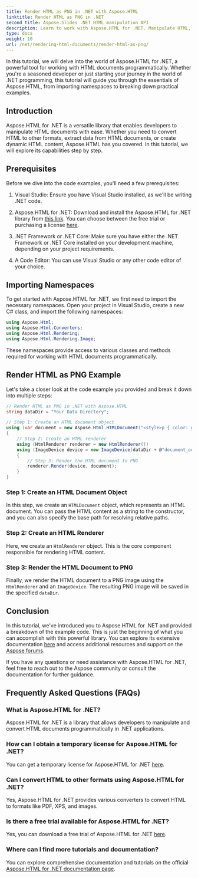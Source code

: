 ```yaml
---
title: Render HTML as PNG in .NET with Aspose.HTML
linktitle: Render HTML as PNG in .NET
second_title: Aspose.Slides .NET HTML manipulation API
description: Learn to work with Aspose.HTML for .NET. Manipulate HTML, convert to various formats, and more. Dive into this comprehensive tutorial!
type: docs
weight: 10
url: /net/rendering-html-documents/render-html-as-png/
---
```


In this tutorial, we will delve into the world of Aspose.HTML for .NET, a powerful tool for working with HTML documents programmatically. Whether you're a seasoned developer or just starting your journey in the world of .NET programming, this tutorial will guide you through the essentials of Aspose.HTML, from importing namespaces to breaking down practical examples.

## Introduction

Aspose.HTML for .NET is a versatile library that enables developers to manipulate HTML documents with ease. Whether you need to convert HTML to other formats, extract data from HTML documents, or create dynamic HTML content, Aspose.HTML has you covered. In this tutorial, we will explore its capabilities step by step.

## Prerequisites

Before we dive into the code examples, you'll need a few prerequisites:

1. Visual Studio: Ensure you have Visual Studio installed, as we'll be writing .NET code.

2. Aspose.HTML for .NET: Download and install the Aspose.HTML for .NET library from [this link](https://releases.aspose.com/html/net/). You can choose between the free trial or purchasing a license [here](https://purchase.aspose.com/buy).

3. .NET Framework or .NET Core: Make sure you have either the .NET Framework or .NET Core installed on your development machine, depending on your project requirements.

4. A Code Editor: You can use Visual Studio or any other code editor of your choice.

## Importing Namespaces

To get started with Aspose.HTML for .NET, we first need to import the necessary namespaces. Open your project in Visual Studio, create a new C# class, and import the following namespaces:

```csharp
using Aspose.Html;
using Aspose.Html.Converters;
using Aspose.Html.Rendering;
using Aspose.Html.Rendering.Image;
```

These namespaces provide access to various classes and methods required for working with HTML documents programmatically.

## Render HTML as PNG Example

Let's take a closer look at the code example you provided and break it down into multiple steps:

```csharp
// Render HTML as PNG in .NET with Aspose.HTML
string dataDir = "Your Data Directory";

// Step 1: Create an HTML document object
using (var document = new Aspose.Html.HTMLDocument("<style>p { color: green; }</style><p>my first paragraph</p>", @"c:\work\"))
{
    // Step 2: Create an HTML renderer
    using (HtmlRenderer renderer = new HtmlRenderer())
    using (ImageDevice device = new ImageDevice(dataDir + @"document_out.png"))
    {
        // Step 3: Render the HTML document to PNG
        renderer.Render(device, document);
    }
}
```

### Step 1: Create an HTML Document Object

In this step, we create an `HTMLDocument` object, which represents an HTML document. You can pass the HTML content as a string to the constructor, and you can also specify the base path for resolving relative paths.

### Step 2: Create an HTML Renderer

Here, we create an `HtmlRenderer` object. This is the core component responsible for rendering HTML content. 

### Step 3: Render the HTML Document to PNG

Finally, we render the HTML document to a PNG image using the `HtmlRenderer` and an `ImageDevice`. The resulting PNG image will be saved in the specified `dataDir`.

## Conclusion

In this tutorial, we've introduced you to Aspose.HTML for .NET and provided a breakdown of the example code. This is just the beginning of what you can accomplish with this powerful library. You can explore its extensive documentation [here](https://reference.aspose.com/html/net/) and access additional resources and support on the [Aspose forums](https://forum.aspose.com/).

If you have any questions or need assistance with Aspose.HTML for .NET, feel free to reach out to the Aspose community or consult the documentation for further guidance.

## Frequently Asked Questions (FAQs)

### What is Aspose.HTML for .NET?
   Aspose.HTML for .NET is a library that allows developers to manipulate and convert HTML documents programmatically in .NET applications.

### How can I obtain a temporary license for Aspose.HTML for .NET?
   You can get a temporary license for Aspose.HTML for .NET [here](https://purchase.aspose.com/temporary-license/).

### Can I convert HTML to other formats using Aspose.HTML for .NET?
   Yes, Aspose.HTML for .NET provides various converters to convert HTML to formats like PDF, XPS, and images.

### Is there a free trial available for Aspose.HTML for .NET?
   Yes, you can download a free trial of Aspose.HTML for .NET [here](https://releases.aspose.com/).

### Where can I find more tutorials and documentation?
   You can explore comprehensive documentation and tutorials on the official [Aspose.HTML for .NET documentation page](https://reference.aspose.com/html/net/).